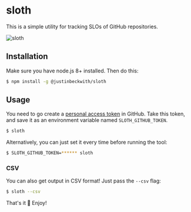 # sloth
This is a simple utility for tracking SLOs of GitHub repositories.

![sloth](http://i.imgur.com/su6XYp7.gif?320)

## Installation
Make sure you have node.js 8+ installed. Then do this:

```sh
$ npm install -g @justinbeckwith/sloth
```

## Usage

You need to go create a [personal access token](https://github.com/settings/tokens) in GitHub.  Take this token, and save it as an environment variable named `SLOTH_GITHUB_TOKEN`.

```sh
$ sloth
```

Alternatively, you can just set it every time before running the tool:

```sh
$ SLOTH_GITHUB_TOKEN=****** sloth
```

### CSV

You can also get output in CSV format!  Just pass the `--csv` flag:

```sh
$ sloth --csv
```

That's it 🎉 Enjoy!
